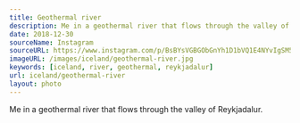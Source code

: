 ```yaml
---
title: Geothermal river
description: Me in a geothermal river that flows through the valley of Reykjadalur.
date: 2018-12-30
sourceName: Instagram
sourceURL: https://www.instagram.com/p/BsBYsVGBGObGnYh1D1bVQ1E4NYvIgSM5qouxKE0/
imageURL: /images/iceland/geothermal-river.jpg
keywords: [iceland, river, geothermal, reykjadalur]
url: iceland/geothermal-river
layout: photo
---
```


Me in a geothermal river that flows through the valley of Reykjadalur.
